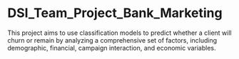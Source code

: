 # DSI_Team_Project_Bank_Marketing
This project aims to use classification models to predict whether a client will churn or remain by analyzing a comprehensive set of factors, including demographic, financial, campaign interaction, and economic variables.
